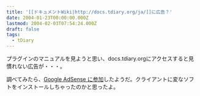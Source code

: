 ```yaml
---
title: '[[ドキュメントWiki|http://docs.tdiary.org/ja/]]に広告？'
date: 2004-01-23T00:00:00.000Z
lastmod: 2004-02-03T07:54:24.000Z
draft: false
tags:
  - tDiary
---
```


プラグインのマニュアルを見ようと思い、docs.tdiary.orgにアクセスすると見慣れない広告が・・・。

調べてみたら、[Google AdSense に参加](http://wiki.fdiary.net/about/?news)したようだ。クライアントに変なソフトをインストールしちゃったのかと思ったよ。

